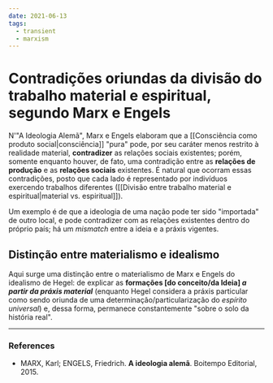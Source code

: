 ```yaml
---
date: 2021-06-13
tags:
  - transient
  - marxism
---
```

# Contradições oriundas da divisão do trabalho material e espiritual, segundo Marx e Engels
N'"A Ideologia Alemã", Marx e Engels elaboram que a [[Consciência como produto social|consciência]] "pura" pode, por seu caráter menos restrito à realidade material, **contradizer** as relações sociais existentes; porém, somente enquanto houver, de fato, uma contradição entre as **relações de produção** e as **relações sociais** existentes. É natural que ocorram essas contradições, posto que cada lado é representado por indivíduos exercendo trabalhos diferentes ([[Divisão entre trabalho material e espiritual|material vs. espiritual]]). 

Um exemplo é de que a ideologia de uma nação pode ter sido "importada" de outro local, e pode contradizer com as relações existentes dentro do próprio país; há um *mismatch* entre a ideia e a práxis vigentes.  

## Distinção entre materialismo e idealismo
Aqui surge uma distinção entre o materialismo de Marx e Engels do idealismo de Hegel: de explicar as **formações \[do conceito/da Ideia\] *a partir da práxis material*** (enquanto Hegel considera a práxis particular como sendo oriunda de uma determinação/particularização do *espírito universal*) e, dessa forma, permanece constantemente "sobre o solo da história real".

---
### References
- MARX, Karl; ENGELS, Friedrich. **A ideologia alemã**. Boitempo Editorial, 2015.